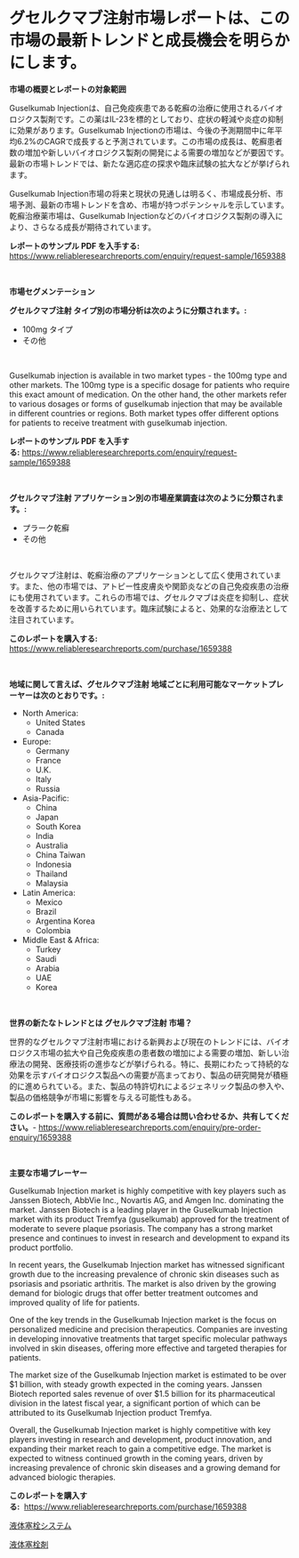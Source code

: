 <p><h1>グセルクマブ注射市場レポートは、この市場の最新トレンドと成長機会を明らかにします。</h1></p><p><strong>市場の概要とレポートの対象範囲</strong></p>
<p><p>Guselkumab Injectionは、自己免疫疾患である乾癬の治療に使用されるバイオロジクス製剤です。この薬はIL-23を標的としており、症状の軽減や炎症の抑制に効果があります。Guselkumab Injectionの市場は、今後の予測期間中に年平均6.2%のCAGRで成長すると予測されています。この市場の成長は、乾癬患者数の増加や新しいバイオロジクス製剤の開発による需要の増加などが要因です。最新の市場トレンドでは、新たな適応症の探求や臨床試験の拡大などが挙げられます。</p><p>Guselkumab Injection市場の将来と現状の見通しは明るく、市場成長分析、市場予測、最新の市場トレンドを含め、市場が持つポテンシャルを示しています。乾癬治療薬市場は、Guselkumab Injectionなどのバイオロジクス製剤の導入により、さらなる成長が期待されています。</p></p>
<p><strong>レポートのサンプル PDF を入手する:</strong> <a href="https://www.reliableresearchreports.com/enquiry/request-sample/1659388">https://www.reliableresearchreports.com/enquiry/request-sample/1659388</a></p>
<p>&nbsp;</p>
<p><strong>市場セグメンテーション</strong></p>
<p><strong>グセルクマブ注射 タイプ別の市場分析は次のように分類されます。:</strong></p>
<p><ul><li>100mg タイプ</li><li>その他</li></ul></p>
<p>&nbsp;</p>
<p><p>Guselkumab injection is available in two market types - the 100mg type and other markets. The 100mg type is a specific dosage for patients who require this exact amount of medication. On the other hand, the other markets refer to various dosages or forms of guselkumab injection that may be available in different countries or regions. Both market types offer different options for patients to receive treatment with guselkumab injection.</p></p>
<p><strong>レポートのサンプル PDF を入手する:</strong>&nbsp;<a href="https://www.reliableresearchreports.com/enquiry/request-sample/1659388">https://www.reliableresearchreports.com/enquiry/request-sample/1659388</a></p>
<p>&nbsp;</p>
<p><strong> グセルクマブ注射 アプリケーション別の市場産業調査は次のように分類されます。:</strong></p>
<p><ul><li>プラーク乾癬</li><li>その他</li></ul></p>
<p>&nbsp;</p>
<p><p>グセルクマブ注射は、乾癬治療のアプリケーションとして広く使用されています。また、他の市場では、アトピー性皮膚炎や関節炎などの自己免疫疾患の治療にも使用されています。これらの市場では、グセルクマブは炎症を抑制し、症状を改善するために用いられています。臨床試験によると、効果的な治療法として注目されています。</p></p>
<p><strong>このレポートを購入する:</strong>&nbsp; <a href="https://www.reliableresearchreports.com/purchase/1659388">https://www.reliableresearchreports.com/purchase/1659388</a></p>
<p>&nbsp;</p>
<p><strong>地域に関して言えば、グセルクマブ注射 地域ごとに利用可能なマーケットプレーヤーは次のとおりです。:</strong></p>
<p><ul>
    <li>
        North America:
        <ul>
            <li>United States</li>
            <li>Canada</li>
        </ul>
    </li>
    <li>
        Europe:
        <ul>
            <li>Germany</li>
            <li>France</li>
            <li>U.K.</li>
            <li>Italy</li>
            <li>Russia</li>
        </ul>
    </li>
    <li>
        Asia-Pacific:
        <ul>
            <li>China</li>
            <li>Japan</li>
            <li>South Korea</li>
            <li>India</li>
            <li>Australia</li>
            <li>China Taiwan</li>
            <li>Indonesia</li>
            <li>Thailand</li>
            <li>Malaysia</li>
        </ul>
    </li>
    <li>
        Latin America:
        <ul>
            <li>Mexico</li>
            <li>Brazil</li>
            <li>Argentina Korea</li>
            <li>Colombia</li>
        </ul>
    </li>
    <li>
        Middle East & Africa:
        <ul>
            <li>Turkey</li>
            <li>Saudi</li>
            <li>Arabia</li>
            <li>UAE</li>
            <li>Korea</li>
        </ul>
    </li>
    </ul></p>
<p>&nbsp;</p>
<p><strong>世界の新たなトレンドとは グセルクマブ注射 市場？</strong></p>
<p><p>世界的なグセルクマブ注射市場における新興および現在のトレンドには、バイオロジクス市場の拡大や自己免疫疾患の患者数の増加による需要の増加、新しい治療法の開発、医療技術の進歩などが挙げられる。特に、長期にわたって持続的な効果を示すバイオロジクス製品への需要が高まっており、製品の研究開発が積極的に進められている。また、製品の特許切れによるジェネリック製品の参入や、製品の価格競争が市場に影響を与える可能性もある。</p></p>
<p><strong>このレポートを購入する前に、質問がある場合は問い合わせるか、共有してください。</strong>- <a href="https://www.reliableresearchreports.com/enquiry/pre-order-enquiry/1659388">https://www.reliableresearchreports.com/enquiry/pre-order-enquiry/1659388</a></p>
<p>&nbsp;</p>
<p><strong>主要な市場プレーヤー</strong></p>
<p><p>Guselkumab Injection market is highly competitive with key players such as Janssen Biotech, AbbVie Inc., Novartis AG, and Amgen Inc. dominating the market. Janssen Biotech is a leading player in the Guselkumab Injection market with its product Tremfya (guselkumab) approved for the treatment of moderate to severe plaque psoriasis. The company has a strong market presence and continues to invest in research and development to expand its product portfolio.</p><p>In recent years, the Guselkumab Injection market has witnessed significant growth due to the increasing prevalence of chronic skin diseases such as psoriasis and psoriatic arthritis. The market is also driven by the growing demand for biologic drugs that offer better treatment outcomes and improved quality of life for patients.</p><p>One of the key trends in the Guselkumab Injection market is the focus on personalized medicine and precision therapeutics. Companies are investing in developing innovative treatments that target specific molecular pathways involved in skin diseases, offering more effective and targeted therapies for patients.</p><p>The market size of the Guselkumab Injection market is estimated to be over $1 billion, with steady growth expected in the coming years. Janssen Biotech reported sales revenue of over $1.5 billion for its pharmaceutical division in the latest fiscal year, a significant portion of which can be attributed to its Guselkumab Injection product Tremfya.</p><p>Overall, the Guselkumab Injection market is highly competitive with key players investing in research and development, product innovation, and expanding their market reach to gain a competitive edge. The market is expected to witness continued growth in the coming years, driven by increasing prevalence of chronic skin diseases and a growing demand for advanced biologic therapies.</p></p>
<p><strong>このレポートを購入する:</strong>&nbsp;&nbsp;<a href="https://www.reliableresearchreports.com/purchase/1659388">https://www.reliableresearchreports.com/purchase/1659388</a></p>
<p><p><a href="https://github.com/KaydenJohns1964/Market-Research-Report-List-1/blob/main/685020412637.md">液体塞栓システム</a></p><p><a href="https://github.com/marbadji/Market-Research-Report-List-1/blob/main/145762212636.md">液体塞栓剤</a></p></p>